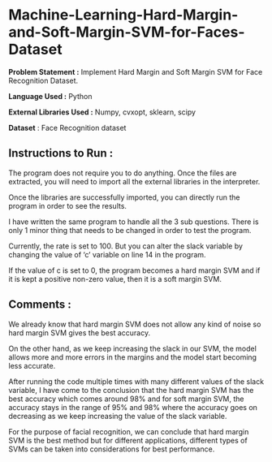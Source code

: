 # Machine-Learning-Hard-Margin-and-Soft-Margin-SVM-for-Faces-Dataset

<b>Problem Statement :</b>  Implement Hard Margin and Soft Margin SVM for Face Recognition Dataset. 

<b>Language Used :</b> Python

<b>External Libraries Used :</b>  Numpy, cvxopt, sklearn, scipy

<b>Dataset</b> : Face Recognition dataset

## Instructions to Run :

The program does not require you to do anything. Once the files are extracted, you will need to import all the external libraries in the interpreter. 

Once the libraries are successfully imported, you  can directly run the program in order to see the results. 

I have written the same program to handle all the 3 sub questions. There is only 1 minor thing that needs to be changed in order to test the program. 

Currently, the rate is set to 100. But  you can alter the slack variable by changing the value of  ‘c’ variable on line 14 in the program. 

If the value of c is set to 0, the program becomes a hard margin SVM and if it is kept a positive non-zero value, then it is a soft margin SVM. 

## Comments :

We already know that hard margin SVM does not allow any kind of noise so hard margin SVM gives the best accuracy. 

On the other hand, as we keep increasing the slack in our SVM, the model allows more and more errors in the margins and the model start becoming less accurate. 

After running the code multiple times with many different values of the slack variable, I have come to the conclusion that the hard margin SVM has the best accuracy which comes around 98% and for soft margin SVM, the accuracy stays in the range of 95% and 98% where the accuracy goes on decreasing as we keep increasing the value of the slack variable. 

For the purpose of facial recognition, we can conclude that hard margin SVM is the best method but for different applications, different types of SVMs can be taken into considerations for best performance. 
